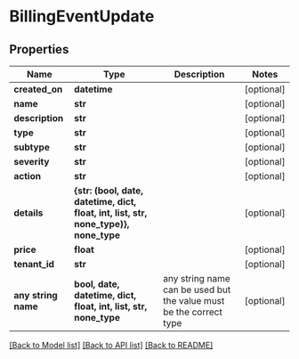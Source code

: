 # BillingEventUpdate


## Properties
Name | Type | Description | Notes
------------ | ------------- | ------------- | -------------
**created_on** | **datetime** |  | [optional] 
**name** | **str** |  | [optional] 
**description** | **str** |  | [optional] 
**type** | **str** |  | [optional] 
**subtype** | **str** |  | [optional] 
**severity** | **str** |  | [optional] 
**action** | **str** |  | [optional] 
**details** | **{str: (bool, date, datetime, dict, float, int, list, str, none_type)}, none_type** |  | [optional] 
**price** | **float** |  | [optional] 
**tenant_id** | **str** |  | [optional] 
**any string name** | **bool, date, datetime, dict, float, int, list, str, none_type** | any string name can be used but the value must be the correct type | [optional]

[[Back to Model list]](../README.md#documentation-for-models) [[Back to API list]](../README.md#documentation-for-api-endpoints) [[Back to README]](../README.md)



